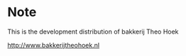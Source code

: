 # Note

This is the development distribution of bakkerij Theo Hoek

http://www.bakkerijtheohoek.nl

